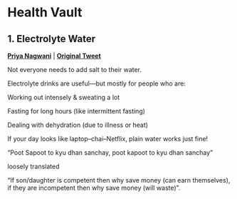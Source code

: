 # **Health Vault**


## **1. Electrolyte Water**
**[Priya Nagwani](https://x.com/arindam___paul/status/1924869038167228797)** | **[Original Tweet](https://x.com/priya_nagwani/status/1912546921362636909)**

Not everyone needs to add salt to their water.

Electrolyte drinks are useful—but mostly for people who are:

Working out intensely & sweating a lot

Fasting for long hours (like intermittent fasting)

Dealing with dehydration (due to illness or heat)

If your day looks like laptop–chai–Netflix, plain water works just fine!






“Poot Sapoot to kyu dhan sanchay, poot kapoot to kyu dhan sanchay”

loosely translated

“If son/daughter is competent then why save money (can earn themselves), if they are incompetent then why save money (will waste)”.
